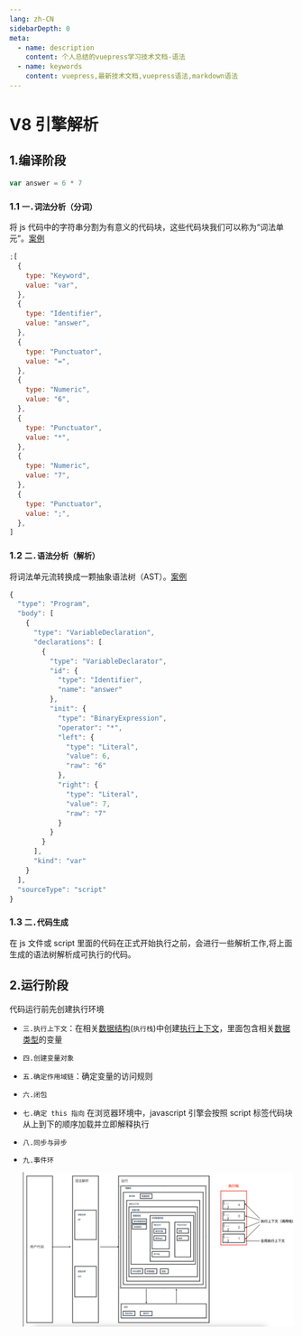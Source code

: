 ```yaml
---
lang: zh-CN
sidebarDepth: 0
meta:
  - name: description
    content: 个人总结的vuepress学习技术文档-语法
  - name: keywords
    content: vuepress,最新技术文档,vuepress语法,markdown语法
---
```


# V8 引擎解析

## 1.编译阶段

```js
var answer = 6 * 7
```

### 1.1 `一.词法分析（分词）`

将 js 代码中的字符串分割为有意义的代码块，这些代码块我们可以称为“词法单元”。[案例](https://esprima.org/demo/parse.html#)

```js
;[
  {
    type: "Keyword",
    value: "var",
  },
  {
    type: "Identifier",
    value: "answer",
  },
  {
    type: "Punctuator",
    value: "=",
  },
  {
    type: "Numeric",
    value: "6",
  },
  {
    type: "Punctuator",
    value: "*",
  },
  {
    type: "Numeric",
    value: "7",
  },
  {
    type: "Punctuator",
    value: ";",
  },
]
```

### 1.2 `二.语法分析（解析）`

将词法单元流转换成一颗抽象语法树（AST）。[案例](https://esprima.org/demo/parse.html)

```js
{
  "type": "Program",
  "body": [
    {
      "type": "VariableDeclaration",
      "declarations": [
        {
          "type": "VariableDeclarator",
          "id": {
            "type": "Identifier",
            "name": "answer"
          },
          "init": {
            "type": "BinaryExpression",
            "operator": "*",
            "left": {
              "type": "Literal",
              "value": 6,
              "raw": "6"
            },
            "right": {
              "type": "Literal",
              "value": 7,
              "raw": "7"
            }
          }
        }
      ],
      "kind": "var"
    }
  ],
  "sourceType": "script"
}
```

### 1.3 `二.代码生成`

在 js 文件或 script 里面的代码在正式开始执行之前，会进行一些解析工作,将上面生成的语法树解析成可执行的代码。

## 2.运行阶段

代码运行前先创建执行环境

- `三.执行上下文`：在相关[数据结构](//base/5.structure/1.index.html)(`执行栈`)中创建[执行上下文]()，里面包含相关[数据类型](//base/6.type/1.index.html)的变量

- `四.创建变量对象`

- `五.确定作用域链`：确定变量的访问规则

- `六.闭包`

- `七.确定 this 指向`
  在浏览器环境中，javascript 引擎会按照 script 标签代码块从上到下的顺序加载并立即解释执行

- `八.同步与异步`

- `九.事件环`

  ![](./1.png)
